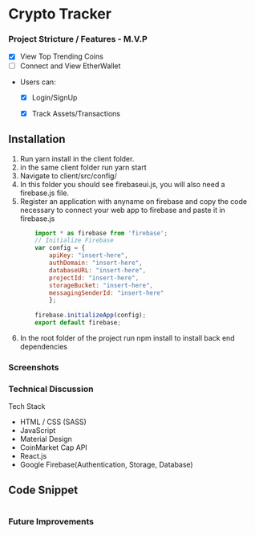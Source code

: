 #  Crypto Tracker

### Project Stricture / Features - M.V.P
- [x] View Top Trending Coins
- [ ] Connect and View EtherWallet
- Users can:
    - [x] Login/SignUp
    - [x] Track Assets/Transactions



## Installation 
1. Run yarn install in the client folder.
2. in the same client folder run yarn start
4. Navigate to client/src/config/
5. In this folder you should see firebaseui.js, you will also need a firebase.js file.
6. Register an application with anyname on firebase and copy the code necessary to connect your web app to firebase and paste it in firebase.js
    ```javascript
        import * as firebase from 'firebase';
        // Initialize Firebase
        var config = {
            apiKey: "insert-here",
            authDomain: "insert-here",
            databaseURL: "insert-here",
            projectId: "insert-here",
            storageBucket: "insert-here",
            messagingSenderId: "insert-here"
            };
            
        firebase.initializeApp(config);
        export default firebase;
    ```
7. In the root folder of the project run npm install to install back end dependencies

### Screenshots

<!-- #### Register as a brand
![Register As a Brand](./assets/brand-create.png?raw=true "Brand Create")

#### Upload A Clothing Item
![Upload A Clothing Item](./assets/upload-page.png?raw=true "Product Create")

#### Login Page
![Login page](./assets/login-page.png?raw=true "Login page")

#### View Clothing Items of A Brand
![Product Page](./assets/product-page-as-user.png?raw=true "Product page")

### Feed for Articles
![Articles](./assets/articles-feed.png?raw=true "Article Feed") -->

### Technical Discussion
Tech Stack
* HTML / CSS (SASS)
* JavaScript
* Material Design
* CoinMarket Cap API
* React.js
* Google Firebase(Authentication, Storage, Database)

## Code Snippet

```javascript

```
### Future Improvements